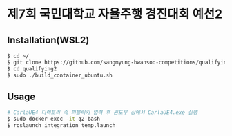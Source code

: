 # 제7회 국민대학교 자율주행 경진대회 예선2

## Installation(WSL2)

``` bash
$ cd ~/
$ git clone https://github.com/sangmyung-hwansoo-competitions/qualifying2.git
$ cd qualifying2
$ sudo ./build_container_ubuntu.sh
```

## Usage

``` bash
# CarlaUE4 디렉토리 속 퍼블릭키 입력 후 윈도우 상에서 CarlaUE4.exe 실행
$ sudo docker exec -it q2 bash
$ roslaunch integration temp.launch
```
